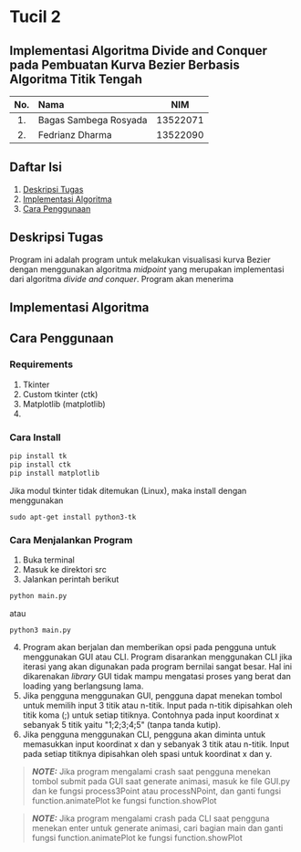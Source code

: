# Tucil 2
## Implementasi Algoritma Divide and Conquer pada Pembuatan Kurva Bezier Berbasis Algoritma Titik Tengah

| No. | Nama                     |   NIM    |
|:---:|:-------------------------|:--------:|
| 1.  | Bagas Sambega Rosyada    | 13522071 |
| 2.  | Fedrianz Dharma          | 13522090 |

## Daftar Isi
1. [Deskripsi Tugas](#deskripis-tugas)
2. [Implementasi Algoritma](#implementasi)
3. [Cara Penggunaan](#cara-penggunaan)

## Deskripsi Tugas
Program ini adalah program untuk melakukan visualisasi kurva Bezier dengan menggunakan algoritma _midpoint_ yang merupakan implementasi dari algoritma _divide and conquer_. Program akan menerima

## Implementasi Algoritma

## Cara Penggunaan
### Requirements
1. Tkinter
2. Custom tkinter (ctk)
3. Matplotlib (matplotlib)
4. 

### Cara Install
```bash
pip install tk
pip install ctk
pip install matplotlib
```
Jika modul tkinter tidak ditemukan (Linux), maka install dengan menggunakan
```
sudo apt-get install python3-tk
```

### Cara Menjalankan Program
1. Buka terminal
2. Masuk ke direktori src
3. Jalankan perintah berikut
```bash
python main.py
```
atau
```
python3 main.py
```
4. Program akan berjalan dan memberikan opsi pada pengguna untuk menggunakan
GUI atau CLI. Program disarankan menggunakan CLI jika iterasi yang akan digunakan pada
program bernilai sangat besar. Hal ini dikarenakan _library_ GUI tidak mampu mengatasi proses yang 
berat dan loading yang berlangsung lama.
5. Jika pengguna menggunakan GUI, pengguna dapat menekan tombol untuk memilih input 3 titik atau n-titik. Input pada n-titik dipisahkan
oleh titik koma (;) untuk setiap titiknya. Contohnya pada input koordinat x sebanyak 5 titik yaitu "1;2;3;4;5" (tanpa tanda kutip).
6. Jika pengguna menggunakan CLI, pengguna akan diminta untuk memasukkan input koordinat x dan y sebanyak 3 titik atau n-titik. Input pada setiap titiknya dipisahkan
oleh spasi untuk koordinat x dan y.

> **_NOTE:_** Jika program mengalami crash saat pengguna menekan tombol submit pada GUI saat generate animasi, masuk ke file GUI.py dan ke fungsi process3Point atau processNPoint, dan ganti fungsi function.animatePlot ke fungsi function.showPlot

> **_NOTE:_** Jika program mengalami crash pada CLI saat pengguna menekan enter untuk generate animasi, cari bagian main dan ganti fungsi function.animatePlot ke fungsi function.showPlot